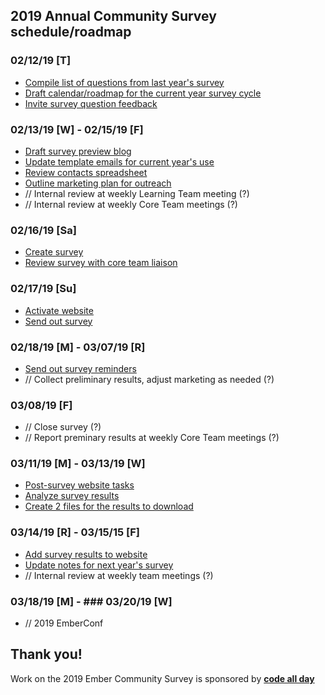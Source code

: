 ## 2019 Annual Community Survey schedule/roadmap

### 02/12/19 \[T\]
* [Compile list of questions from last year's survey](https://github.com/ember-learn/annual-community-survey/issues/2)
* [Draft calendar/roadmap for the current year survey cycle](https://github.com/ember-learn/annual-community-survey/issues/3)
* [Invite survey question feedback](https://github.com/ember-learn/annual-community-survey/issues/5)

### 02/13/19 \[W\] - 02/15/19 [F]
* [Draft survey preview blog](https://github.com/ember-learn/annual-community-survey/issues/4)
* [Update template emails for current year's use](https://github.com/ember-learn/annual-community-survey/issues/8)
* [Review contacts spreadsheet](https://github.com/ember-learn/annual-community-survey/issues/9)
* [Outline marketing plan for outreach](https://github.com/ember-learn/annual-community-survey/issues/10)
* // Internal review at weekly Learning Team meeting (?)
* // Internal review at weekly Core Team meetings (?)

### 02/16/19 \[Sa\]
* [Create survey](https://github.com/ember-learn/annual-community-survey/issues/6)
* [Review survey with core team liaison](https://github.com/ember-learn/annual-community-survey/issues/7)

### 02/17/19 \[Su\]
* [Activate website](https://github.com/ember-learn/annual-community-survey/issues/11)
* [Send out survey](https://github.com/ember-learn/annual-community-survey/issues/12)

### 02/18/19 \[M\] \- 03/07/19 \[R\]
* [Send out survey reminders](https://github.com/ember-learn/annual-community-survey/issues/13)
* // Collect preliminary results, adjust marketing as needed (?)

### 03/08/19 \[F\]
* // Close survey (?)
* // Report preminary results at weekly Core Team meetings (?)

### 03/11/19 [M] \- 03/13/19 [W]
* [Post-survey website tasks](https://github.com/ember-learn/annual-community-survey/issues/14)
* [Analyze survey results](https://github.com/ember-learn/annual-community-survey/issues/15)
* [Create 2 files for the results to download](https://github.com/ember-learn/annual-community-survey/issues/17)

### 03/14/19 [R] - 03/15/15 [F]
* [Add survey results to website](https://github.com/ember-learn/annual-community-survey/issues/16)
* [Update notes for next year's survey](https://github.com/ember-learn/annual-community-survey/issues/18)
* // Internal review at weekly team meetings (?)


### 03/18/19 [M] - ### 03/20/19 [W]
* // 2019 EmberConf


## Thank you! 
Work on the 2019 Ember Community Survey is sponsored by **[code all day](http://codeallday.com/)**
